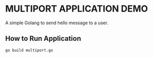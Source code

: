 # MULTIPORT APPLICATION DEMO
A simple Golang to send hello message to a user.

## How to Run Application

```sh
go build multiport.go
```

